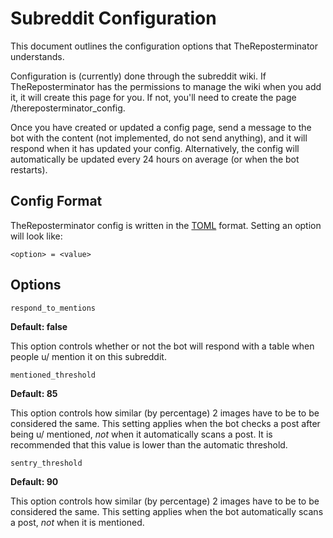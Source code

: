 # Subreddit Configuration
This document outlines the configuration options that TheReposterminator understands.

Configuration is (currently) done through the subreddit wiki. If TheReposterminator has the permissions to manage the wiki when you add it, it will create this page for you. If not, you'll need to create the page /thereposterminator_config.

Once you have created or updated a config page, send a message to the bot with the content (not implemented, do not send anything), and it will respond when it has updated your config. Alternatively, the config will automatically be updated every 24 hours on average (or when the bot restarts).

## Config Format
TheReposterminator config is written in the [TOML](https://toml.io/en/) format. Setting an option will look like:

`<option> = <value>`

## Options
`respond_to_mentions` 

**Default: false**

This option controls whether or not the bot will respond with a table when people u/ mention it on this subreddit.

`mentioned_threshold`

**Default: 85**

This option controls how similar (by percentage) 2 images have to be to be considered the same. This setting applies when the bot checks a post after being u/ mentioned, *not* when it automatically scans a post. It is recommended that this value is lower than the automatic threshold.

`sentry_threshold`

**Default: 90**

This option controls how similar (by percentage) 2 images have to be to be considered the same. This setting applies when the bot automatically scans a post, *not* when it is mentioned. 
